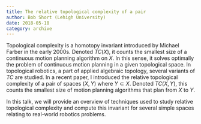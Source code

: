 ```yaml
---
title: The relative topological complexity of a pair
author: Bob Short (Lehigh University)
date: 2018-05-18
category: archive
---
```


Topological complexity is a homotopy invariant introduced by Michael Farber in the early 2000s.
Denoted $TC(X)$, it counts the smallest size of a continuous motion planning algorithm on $X$.
In this sense, it solves optimally the problem of continuous motion planning in a given topological space.
In topological robotics, a part of applied algebraic topology, several variants of $TC$ are studied.
In a recent paper, I introduced the relative topological complexity of a pair of spaces $(X,Y)$ where $Y\subset X$. 
Denoted $TC(X,Y)$, this counts the smallest size of motion planning algorithms that plan from $X$ to $Y$.

In this talk, we will provide an overview of techniques used to study relative topological complexity and compute this invariant for several simple spaces relating to real-world robotics problems.
